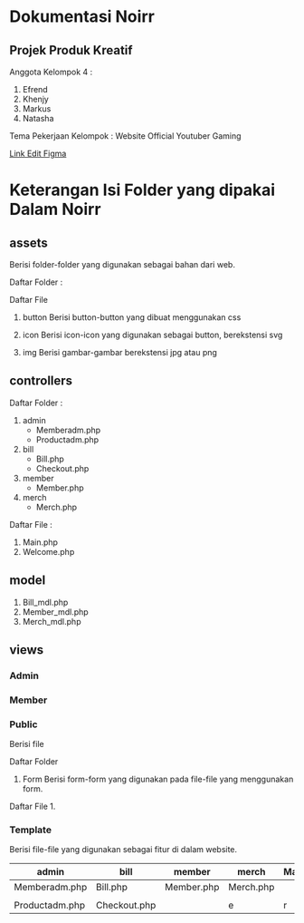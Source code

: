 # Dokumentasi Noirr
## Projek Produk Kreatif

 Anggota Kelompok 4 :
 1. Efrend
 2. Khenjy
 3. Markus
 4. Natasha

 Tema Pekerjaan Kelompok : Website Official Youtuber Gaming

[Link Edit Figma](https://www.figma.com/file/zuBA1UKYhs3TGtYajMJ4iO/webpkk?node-id=0%3A1)

Keterangan Isi Folder yang dipakai Dalam Noirr
================================================
assets
--------
Berisi folder-folder yang digunakan sebagai bahan dari web.

Daftar Folder :

Daftar File
1. button
Berisi button-button yang dibuat menggunakan css

2. icon
Berisi icon-icon yang digunakan sebagai button, berekstensi svg

3. img
Berisi gambar-gambar berekstensi jpg atau png

controllers
-------------
Daftar Folder :
1. admin
	* Memberadm.php
	* Productadm.php
2. bill
	* Bill.php
	* Checkout.php
3. member
	* Member.php
4. merch
	* Merch.php
	
Daftar File : 
1. Main.php
2. Welcome.php

model
---------
1. Bill_mdl.php
2. Member_mdl.php
3. Merch_mdl.php

views
---------
### Admin

### Member

### Public
Berisi file

Daftar Folder
1. Form
Berisi form-form yang digunakan pada file-file yang menggunakan form.

Daftar File
1.  

### Template
Berisi file-file yang digunakan sebagai fitur di dalam website.

|admin          |bill        |member       |merch    |Main   |
| ------------- |------------| ----------- | ------- | ----- | 
| Memberadm.php |Bill.php    |Member.php   |Merch.php|       |
| ||||  |
|Productadm.php |Checkout.php|             |e|r|

